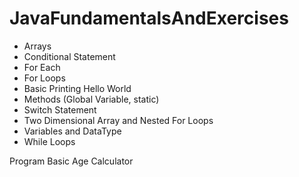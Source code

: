 ﻿# JavaFundamentalsAndExercises

 * Arrays
 * Conditional Statement
 * For Each
 * For Loops
 * Basic Printing Hello World
 * Methods (Global Variable, static)
 * Switch Statement
 * Two Dimensional Array and Nested For Loops
 * Variables and DataType
 * While Loops

Program Basic Age Calculator

